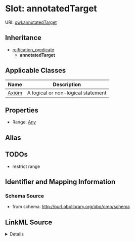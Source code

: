 # Slot: annotatedTarget

URI: [owl:annotatedTarget](http://www.w3.org/2002/07/owl#annotatedTarget)




## Inheritance

* [reification_predicate](reification_predicate.md)
    * **annotatedTarget**





## Applicable Classes

| Name | Description |
| --- | --- |
[Axiom](Axiom.md) | A logical or non-logical statement






## Properties

* Range: [Any](Any.md)






## Alias




## TODOs

* restrict range

## Identifier and Mapping Information







### Schema Source


* from schema: http://purl.obolibrary.org/obo/omo/schema




## LinkML Source

<details>
```yaml
name: annotatedTarget
todos:
- restrict range
from_schema: http://purl.obolibrary.org/obo/omo/schema
exact_mappings:
- rdf:object
rank: 1000
is_a: reification_predicate
slot_uri: owl:annotatedTarget
alias: annotatedTarget
domain_of:
- Axiom
relational_role: OBJECT
range: Any

```
</details>